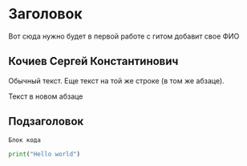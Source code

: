 # Заголовок

Вот сюда нужно будет в первой работе с гитом добавит свое ФИО

## Кочиев Сергей Константинович

Обычный текст.
Еще текст на той же строке (в том же абзаце).

Текст в новом абзаце

## Подзаголовок

```
Блок кода
```

```python
print("Hello world")
```
